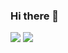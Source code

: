 ### Hi there 👋

<img src="https://github-readme-stats.vercel.app/api?username=JustinJsn" />
<img src="https://github-readme-stats.vercel.app/api/top-langs/?username=JustinJsn&layout=compact" />

  

<!--
**JustinJsn/JustinJsn** is a ✨ _special_ ✨ repository because its `README.md` (this file) appears on your GitHub profile.

Here are some ideas to get you started:

- 🔭 I’m currently working on ...
- 🌱 I’m currently learning ...
- 👯 I’m looking to collaborate on ...
- 🤔 I’m looking for help with ...
- 💬 Ask me about ...
- 📫 How to reach me: ...
- 😄 Pronouns: ...
- ⚡ Fun fact: ...
-->
